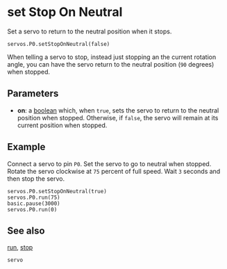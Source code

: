 # set Stop On Neutral

Set a servo to return to the neutral position when it stops.

```sig
servos.P0.setStopOnNeutral(false)
```

When telling a servo to stop, instead just stopping an the current rotation angle, you can have the servo return to the neutral position (`90` degrees) when stopped.

## Parameters

* **on**: a [boolean](types/boolean) which, when `true`, sets the servo to return to the neutral position when stopped. Otherwise, if `false`, the servo will remain at its current position when stopped.

## Example

Connect a servo to pin `P0`. Set the servo to go to neutral when stopped. Rotate the servo clockwise at `75` percent of full speed. Wait `3` seconds and then stop the servo.

```blocks
servos.P0.setStopOnNeutral(true)
servos.P0.run(75)
basic.pause(3000)
servos.P0.run(0)
```

## See also

[run](/reference/servos/run),
[stop](/reference/servos/stop)

```package
servo
```
